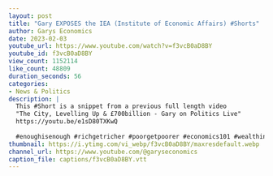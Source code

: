 ```yaml
---
layout: post
title: "Gary EXPOSES the IEA (Institute of Economic Affairs) #Shorts"
author: Garys Economics
date: 2023-02-03
youtube_url: https://www.youtube.com/watch?v=f3vcB0aD8BY
youtube_id: f3vcB0aD8BY
view_count: 1152114
like_count: 48809
duration_seconds: 56
categories:
- News & Politics
description: |
  This #Short is a snippet from a previous full length video 
  "The City, Levelling Up & £700billion - Gary on Politics Live" 
  https://youtu.be/e1sD80TXKwQ
  
  #enoughisenough #richgetricher #poorgetpoorer #economics101 #wealthinequality # taxwealthnotwork
thumbnail: https://i.ytimg.com/vi_webp/f3vcB0aD8BY/maxresdefault.webp
channel_url: https://www.youtube.com/@garyseconomics
caption_file: captions/f3vcB0aD8BY.vtt
---
```

